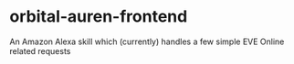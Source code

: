 # orbital-auren-frontend
An Amazon Alexa skill which (currently) handles a few simple EVE Online related requests
